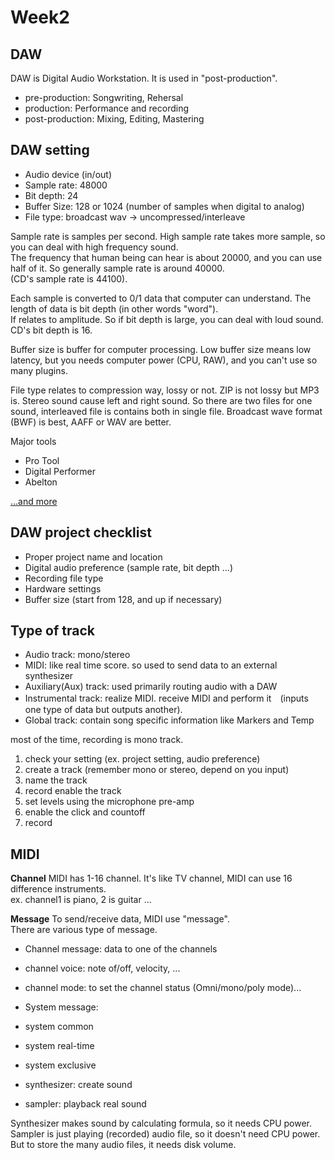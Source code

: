 # Week2

## DAW
DAW is Digital Audio Workstation. It is used in "post-production".

* pre-production: Songwriting, Rehersal
* production: Performance and recording
* post-production: Mixing, Editing, Mastering


## DAW setting

* Audio device (in/out)
* Sample rate: 48000
* Bit depth: 24
* Buffer Size: 128 or 1024 (number of samples when digital to analog)
* File type: broadcast wav -> uncompressed/interleave 

Sample rate is samples per second. High sample rate takes more sample, so you can deal with high frequency sound.  
The frequency that human being can hear is about 20000, and you can use half of it. So generally sample rate is around 40000.  
(CD's sample rate is 44100).

Each sample is converted to 0/1 data that computer can understand. The length of data is bit depth (in other words "word").  
If relates to amplitude. So if bit depth is large, you can deal with loud sound. CD's bit depth is 16.

Buffer size is buffer for computer processing. Low buffer size means low latency, but you needs computer power (CPU, RAW),
and you can't use so many plugins.

File type relates to compression way, lossy or not. ZIP is not lossy but MP3 is.
Stereo sound cause left and right sound. So there are two files for one sound, interleaved file is contains both in single file.
Broadcast wave format (BWF) is best, AAFF or WAV are better.

Major tools

* Pro Tool
* Digital Performer 
* Abelton

[...and more](https://share.coursera.org/wiki/index.php/Musicproduction:daw)


## DAW project checklist

* Proper project name and location
* Digital audio preference (sample rate, bit depth ...)
* Recording file type
* Hardware settings
* Buffer size (start from 128, and up if necessary)

## Type of track

* Audio track: mono/stereo
* MIDI: like real time score. so used to send data to an external synthesizer
* Auxiliary(Aux) track: used primarily routing audio with a DAW
* Instrumental track: realize MIDI. receive MIDI and perform it　(inputs one type of data but outputs another).
* Global track: contain song specific information like Markers and Temp

most of the time, recording is mono track.

1. check your setting (ex. project setting, audio preference)
2. create a track (remember mono or stereo, depend on you input)
3. name the track
4. record enable the track
5. set levels using the microphone pre-amp
6. enable the click and countoff
7. record

## MIDI

**Channel**
MIDI has 1-16 channel. It's like TV channel, MIDI can use 16 difference instruments.  
ex. channel1 is piano, 2 is guitar ...

**Message**
To send/receive data, MIDI use "message".  
There are various type of message.

* Channel message: data to one of the channels
 * channel voice: note of/off, velocity, ...
 * channel mode: to set the channel status (Omni/mono/poly mode)...
* System message: 
 * system common
 * system real-time
 * system exclusive

* synthesizer: create sound
* sampler: playback real sound

Synthesizer makes sound by calculating formula, so it needs CPU power.  
Sampler is just playing (recorded) audio file, so it doesn't need CPU power. But to store the many audio files, it needs disk volume.

